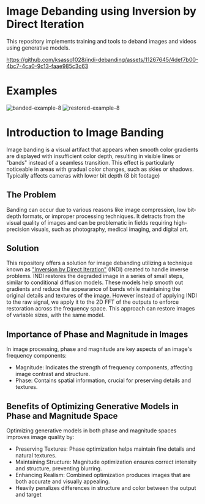 # Image Debanding using Inversion by Direct Iteration 
This repository implements training and tools to deband images and videos using generative models. 


https://github.com/ksasso1028/indi-debanding/assets/11267645/4def7b00-4bc7-4ca0-9c13-faae985c3c63



# Examples
![banded-example-8](https://github.com/ksasso1028/indi-debanding/assets/11267645/b0e23add-b42f-4680-b9d3-c5f530525c9d)
![restored-example-8](https://github.com/ksasso1028/indi-debanding/assets/11267645/2ac95c37-f75d-4ae7-9be4-0181cab31bf6)





# Introduction to Image Banding
Image banding is a visual artifact that appears when smooth color gradients are displayed with insufficient color depth, resulting in visible lines or "bands" instead of a seamless transition. This effect is particularly noticeable in areas with gradual color changes, such as skies or shadows. Typically affects cameras with lower bit depth (8 bit footage)

## The Problem
Banding can occur due to various reasons like image compression, low bit-depth formats, or improper processing techniques. It detracts from the visual quality of images and can be problematic in fields requiring high-precision visuals, such as photography, medical imaging, and digital art.

## Solution
This repository offers a solution for image debanding utilizing a technique known as ["Inversion by Direct Iteration"](https://arxiv.org/abs/2303.11435) (INDI) created to handle inverse problems. INDI restores the degraded image in a series of small steps, similar to conditional diffusion models. These models help smooth out gradients and reduce the appearance of bands while maintaining the original details and textures of the image. However instead of applying INDI to the raw signal, we apply it to the 2D FFT of the outputs to enforce restoration across the frequency space. This approach can restore images of variable sizes, with the same model. 

## Importance of Phase and Magnitude in Images
In image processing, phase and magnitude are key aspects of an image's frequency components:

- Magnitude: Indicates the strength of frequency components, affecting image contrast and structure.
- Phase: Contains spatial information, crucial for preserving details and textures.

## Benefits of Optimizing Generative Models in Phase and Magnitude Space
Optimizing generative models in both phase and magnitude spaces improves image quality by:

- Preserving Textures: Phase optimization helps maintain fine details and natural textures.
- Maintaining Structure: Magnitude optimization ensures correct intensity and structure, preventing blurring.
- Enhancing Realism: Combined optimization produces images that are both accurate and visually appealing.
- Heavily penalizes differences in structure and color between the output and target


